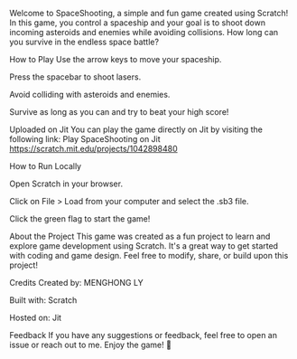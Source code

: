 Welcome to SpaceShooting, a simple and fun game created using Scratch! In this game, you control a spaceship and your goal is to shoot down incoming asteroids and enemies while avoiding collisions. How long can you survive in the endless space battle?

How to Play
Use the arrow keys to move your spaceship.

Press the spacebar to shoot lasers.

Avoid colliding with asteroids and enemies.

Survive as long as you can and try to beat your high score!

Uploaded on Jit
You can play the game directly on Jit by visiting the following link:
Play SpaceShooting on Jit
https://scratch.mit.edu/projects/1042898480

How to Run Locally

Open Scratch in your browser.

Click on File > Load from your computer and select the .sb3 file.

Click the green flag to start the game!

About the Project
This game was created as a fun project to learn and explore game development using Scratch. It's a great way to get started with coding and game design. Feel free to modify, share, or build upon this project!

Credits
Created by: MENGHONG LY

Built with: Scratch

Hosted on: Jit

Feedback
If you have any suggestions or feedback, feel free to open an issue or reach out to me. Enjoy the game! 🚀
